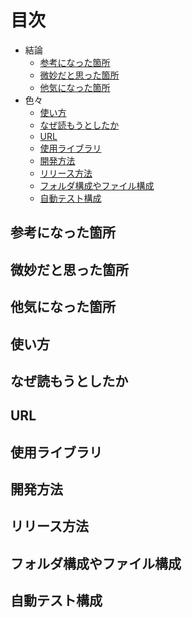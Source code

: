 # 目次

- 結論
  - [参考になった箇所](#参考になった箇所)
  - [微妙だと思った箇所](#微妙だと思った箇所)
  - [他気になった箇所](#他気になった箇所)
- 色々
  - [使い方](#使い方)
  - [なぜ読もうとしたか](#なぜ読もうとしたか)
  - [URL](#url)
  - [使用ライブラリ](#使用ライブラリ)
  - [開発方法](#開発方法)
  - [リリース方法](#リリース方法)
  - [フォルダ構成やファイル構成](#フォルダ構成やファイル構成)
  - [自動テスト構成](#自動テスト構成)

## 参考になった箇所

## 微妙だと思った箇所

## 他気になった箇所

## 使い方

## なぜ読もうとしたか

## URL

## 使用ライブラリ

## 開発方法

## リリース方法

## フォルダ構成やファイル構成

## 自動テスト構成
